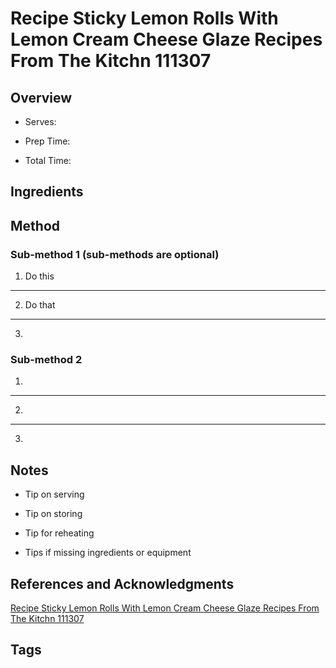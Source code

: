 # Recipe Sticky Lemon Rolls With Lemon Cream Cheese Glaze Recipes From The Kitchn 111307

## Overview

- Serves:

- Prep Time:

- Total Time:

## Ingredients



## Method

### Sub-method 1 (sub-methods are optional)

1. Do this
---
2. Do that
---
3.

### Sub-method 2

1.
---
2.
---
3.

## Notes

- Tip on serving

- Tip on storing

- Tip for reheating

- Tips if missing ingredients or equipment

## References and Acknowledgments

[Recipe Sticky Lemon Rolls With Lemon Cream Cheese Glaze Recipes From The Kitchn 111307](http://www.thekitchn.com/recipe-sticky-lemon-rolls-with-lemon-cream-cheese-glaze-recipes-from-the-kitchn-111307)

## Tags


